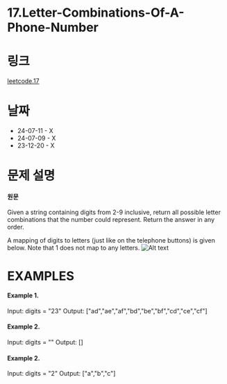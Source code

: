 # 17.Letter-Combinations-Of-A-Phone-Number

# 링크
[leetcode.17](https://leetcode.com/problems/letter-combinations-of-a-phone-number/description/?envType=study-plan-v2&envId=leetcode-75)

# 날짜
* 24-07-11 - X
* 24-07-09 - X
* 23-12-20 - X

# 문제 설명
#### 원문


Given a string containing digits from 2-9 inclusive, return all possible letter combinations that the number could represent. Return the answer in any order.

A mapping of digits to letters (just like on the telephone buttons) is given below. Note that 1 does not map to any letters.
![Alt text](https://assets.leetcode.com/uploads/2022/03/15/1200px-telephone-keypad2svg.png)



# EXAMPLES
#### Example 1.


Input: digits = "23"
Output: ["ad","ae","af","bd","be","bf","cd","ce","cf"]


#### Example 2.


Input: digits = ""
Output: []


#### Example 2.


Input: digits = "2"
Output: ["a","b","c"]